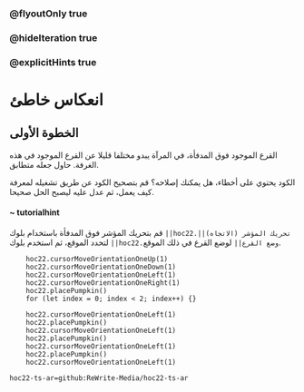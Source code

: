 ### @flyoutOnly true
### @hideIteration true
### @explicitHints true


# انعكاس خاطئ

## الخطوة الأولى
القرع الموجود فوق المدفأة، في المرآة يبدو مختلفا قليلا عن القرع الموجود في هذه الغرفة. حاول جعله متطابق.

الكود يحتوي على أخطاء، هل يمكنك إصلاحه؟ قم بتصحيح الكود عن طريق تشغيله لمعرفة كيف يعمل، ثم عدل عليه ليصبح الحل صحيحا.

#### ~ tutorialhint  
قم بتحريك المؤشر فوق المدفأة باستخدام بلوك ``||hoc22.تحريك المؤشر (الاتجاه)||`` لتحدد الموقع، ثم استخدم بلوك ``||hoc22.وضع القرع||`` لوضع القرع في ذلك الموقع.

```ghost
    hoc22.cursorMoveOrientationOneUp(1)
    hoc22.cursorMoveOrientationOneDown(1)
    hoc22.cursorMoveOrientationOneLeft(1)
    hoc22.cursorMoveOrientationOneRight(1)
    hoc22.placePumpkin()
    for (let index = 0; index < 2; index++) {}

```
```template
    hoc22.cursorMoveOrientationOneLeft(1)
    hoc22.placePumpkin()
    hoc22.cursorMoveOrientationOneLeft(1)
    hoc22.placePumpkin()
    hoc22.cursorMoveOrientationOneLeft(1)
    hoc22.placePumpkin()
    hoc22.cursorMoveOrientationOneLeft(1)
```

```package
hoc22-ts-ar=github:ReWrite-Media/hoc22-ts-ar
```